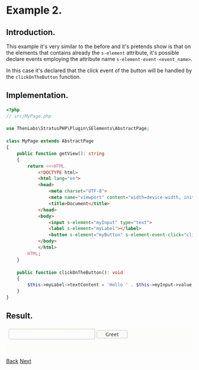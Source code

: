 
# Example 2.

## Introduction.

This example it's very similar to the before and it's pretends show is that on the elements that contains already the `s-element` attribute, it's possible declare events employing the attribute name `s-element-event-<event_name>`.

In this case it's declared that the click event of the button will be handled by the `clickOnTheButton` function.

## Implementation.

```php
<?php
// src/MyPage.php

use ThenLabs\StratusPHP\Plugin\SElements\AbstractPage;

class MyPage extends AbstractPage
{
    public function getView(): string
    {
        return <<<HTML
            <!DOCTYPE html>
            <html lang="en">
            <head>
                <meta charset="UTF-8">
                <meta name="viewport" content="width=device-width, initial-scale=1.0">
                <title>Document</title>
            </head>
            <body>
                <input s-element="myInput" type="text">
                <label s-element="myLabel"></label>
                <button s-element="myButton" s-element-event-click="clickOnTheButton">Greet</button>
            </body>
            </html>
        HTML;
    }

    public function clickOnTheButton(): void
    {
        $this->myLabel->textContent = 'Hello ' . $this->myInput->value;
    }
}
```

## Result.

![](result.gif)

<a class="float-left" href="../1/example.html">Back</a>
<a class="float-right" href="../3/example.html">Next</a>